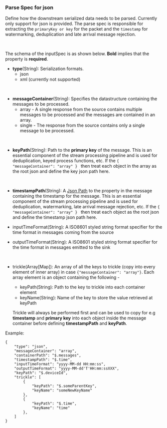 ### Parse Spec for json
Define how the downstream serialized data needs to be parsed.
Currently only support for json is provided.
The parse spec is responsible for extracting the `primaryKey or key` for the packet and the `timestamp` for watermarking, deduplication and late arrival message rejection.


&nbsp; 

The schema of the inputSpec is as shown below. **Bold** implies that the property is **required**.  

- **type**(String): Serialization formats.
  - json
  - xml (currently not supported) 

&nbsp; 

- **messageContainer**(String): Specifies the datastructure containing the messages to be processed.
  - array - A single response from the source contains multiple messages to be processed and the messages are contained in an array.
  - single - The response from the source contains only a single message to be processed. 

&nbsp; 
    
- **keyPath**(String): Path to the **primary key** of the message. This is an essential component of the stream processing pipeline and is used for deduplication, keyed process functions, etc. If the `{ "messageContainer": "array" } ` then treat each object in the array as the root json and define the key json path here. 

&nbsp; 
  
- **timestampPath**(String): A [Json Path](https://github.com/json-path/JsonPath) to the property in the message containing the timestamp for the message. This is an essential component of the stream processing pipeline and is used for deduplication, watermarking, late arrival message rejection, etc. If the `{ "messageContainer": "array" } ` then treat each object as the root json and define the timestamp json path here.

- inputTimeFormat(String): A ISO8601 styled string format specifier for the time format in messages coming from the source 
  
- outputTimeFormat(String): A ISO8601 styled string format specifier for the time format in messages emitted to the sink 

&nbsp; 
  
- trickle(Array[Map]): An array of all the keys to trickle (copy into every element of inner array) in case `{"messageContainer": "array"}`. Each array element is an object containing the following -
    - keyPath(String): Path to the key to trickle into each container element
    - keyName(String): Name of the key to store the value retrieved at keyPath 
  
  Trickle will always be performed first and can be used to copy for e.g **timestamp** and **primary key** into each object inside the message container before defining **timestampPath** and **keyPath**.

Example:
``` 
{
    "type": "json",
    "messageContainer": "array",
    "containerPath": "$.messages",
    "timestampPath": "$.time",
    "inputTimeFormat": "yyyy-MM-dd HH:mm:ss",
    "outputTimeFormat": "yyyy-MM-dd'T'HH:mm:ssXXX",
    "keyPath": "$.deviceId",
    "trickle": [
        {
            "keyPath": "$.someParentKey",
            "keyName": "someNewKeyName"
        },
        {
            "keyPath": "$.time",
            "keyName": "time"
        },
    ]
}
```
